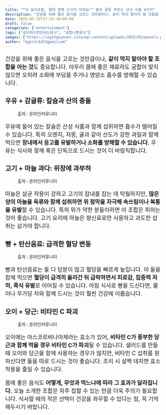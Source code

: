 ```yaml
---
title: "“이 음식조합, 절대 함께 드시지 마세요!” 몸속 갈등 부르는 상극 식품 4가지"
description: "건강을 위해 좋은 음식을 고르는 것만큼이나, 같이 먹지 말아야 할 조합을 아는 것도 중요합니다. 아무리 몸에 좋은 재료라도 궁합이 맞지 않으면 오히려 소화에 부담을 주거나 영양소 흡수를 방해할 수 있습니다."
date: 2025-05-14T17:31:18+09:00
draft: false
categories: ["entertainment"]
tags: ["같이먹으면안되는음식", "궁합나쁜음식"]
images: ["https://ingihgoyonet.site/wp-content/uploads/2025/05/pexels-pixabay-236010-1024x683.jpg", "https://ingihgoyonet.site/wp-content/uploads/2025/05/pexels-catscoming-750948-1024x683.jpg", "https://ingihgoyonet.site/wp-content/uploads/2025/05/pexels-mariana-kurnyk-844465-1775043-1024x683.jpg", "https://ingihgoyonet.site/wp-content/uploads/2025/05/pexels-ella-olsson-572949-1640777-1024x683.jpg"]
author: "kgkstn1423gmailcom"
---
```


<p style="font-size:18px">건강을 위해 좋은 음식을 고르는 것만큼이나, <strong>같이 먹지 말아야 할 조합을 아는 것</strong>도 중요합니다. 아무리 몸에 좋은 재료라도 궁합이 맞지 않으면 오히려 소화에 부담을 주거나 영양소 흡수를 방해할 수 있습니다.</p> <h2 >우유 + 감귤류: 칼슘과 산의 충돌</h2> <figure ><img src="https://ingihgoyonet.site/wp-content/uploads/2025/05/pexels-pixabay-236010-1024x683.jpg" alt="" /><figcaption >출처 : 온라인커뮤니티</figcaption></figure> <p style="font-size:18px">우유에 들어 있는 칼슘은 산성 식품과 함께 섭취하면 흡수가 떨어질 수 있습니다. 특히 오렌지, 자몽, 귤과 같이 산도가 강한 과일과 함께 먹으면 <strong>장내에서 응고를 유발하거나 소화를 방해할 수 있습니다.</strong> 우유는 식사와 함께 혹은 단독으로 드시는 것이 더 바람직합니다.</p> <h2 >고기 + 마늘 과다: 위장에 과부하</h2> <figure ><img src="https://ingihgoyonet.site/wp-content/uploads/2025/05/pexels-catscoming-750948-1024x683.jpg" alt="" style="aspect-ratio:16/9;object-fit:cover"/><figcaption >출처 : 온라인커뮤니티</figcaption></figure> <p style="font-size:18px">마늘은 살균 작용이 강하고 고기의 잡내를 잡는 데 탁월하지만, <strong>많은 양의 마늘을 육류와 함께 섭취하면 위 점막을 자극해 속쓰림이나 복통을 유발</strong>할 수 있습니다. 특히 위가 약한 분들이라면 이 조합은 피하는 것이 좋습니다. 고기 요리에 마늘은 향신료로만 사용하고 과도한 섭취는 삼가야 합니다.</p> <h2 >빵 + 탄산음료: 급격한 혈당 변동</h2> <figure ><img src="https://ingihgoyonet.site/wp-content/uploads/2025/05/pexels-mariana-kurnyk-844465-1775043-1024x683.jpg" alt="" /><figcaption >출처 : 온라인커뮤니티</figcaption></figure> <p style="font-size:18px">빵과 탄산음료는 둘 다 당분이 많고 혈당을 빠르게 높입니다. 이 둘을 함께 먹으면 <strong>혈당이 급격히 올라간 뒤 급락하면서 피로감, 집중력 저하, 폭식 유발</strong>로 이어질 수 있습니다. 아침 식사로 빵을 드신다면, 물이나 무가당 차와 함께 드시는 것이 훨씬 건강에 이롭습니다.</p> <h2 >오이 + 당근: 비타민 C 파괴</h2> <figure ><img src="https://ingihgoyonet.site/wp-content/uploads/2025/05/pexels-ella-olsson-572949-1640777-1024x683.jpg" alt="" /><figcaption >출처 : 온라인커뮤니티</figcaption></figure> <p style="font-size:18px">오이에는 아스코르비나아제라는 효소가 있어, <strong>비타민 C가 풍부한 당근과 함께 먹을 경우 비타민 C가 파괴</strong>될 수 있습니다. 샐러드를 만들 때 오이와 당근을 함께 사용하는 경우가 많지만, 비타민 C 섭취를 원하신다면 둘을 따로 드시는 것이 좋습니다. 조리 시 살짝 데치면 효소 작용을 줄일 수 있습니다.</p> <p style="font-size:18px">몸에 좋은 음식도 <strong>어떻게, 무엇과 먹느냐에 따라 그 효과가 달라집니다.</strong> 오늘 소개한 조합은 자주 접할 수 있는 만큼 더욱 주의가 필요합니다. 식사할 때의 작은 선택이 건강을 좌우할 수 있다는 점, 꼭 기억해두시기 바랍니다.</p>